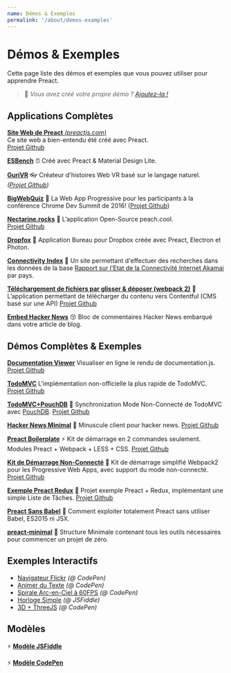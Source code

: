 ```yaml
---
name: Démos & Exemples
permalink: '/about/demos-examples'
---
```


# Démos & Exemples

Cette page liste des démos et exemples que vous pouvez utiliser pour apprendre Preact.

> :information_desk_person: _Vous avez créé votre propre démo ?
> [Ajoutez-la !](https://github.com/developit/preact-www/blob/master/content/about/demos-examples.md)_


## Applications Complètes

[**Site Web de Preact** _(preactjs.com)_](https://preactjs.com)  
Ce site web a bien-entendu été créé avec Preact.  
[Projet Github](https://github.com/developit/preact-www)

**[ESBench](http://esbench.com)** :alarm_clock:
Créé avec Preact & Material Design Lite.

[**GuriVR**](https://gurivr.com) :eyeglasses:
Créateur d'histoires Web VR basé sur le langage naturel.  
_([Projet Github](https://github.com/opennewslabs/guri-vr))_

[**BigWebQuiz**](https://bigwebquiz.com) :game_die:
La Web App Progressive pour les participants à la conférence Chrome Dev Summit de 2016!
([Projet Github](https://github.com/jakearchibald/big-web-quiz))

**[Nectarine.rocks](http://nectarine.rocks)** :peach:
L’application Open-Source peach.cool.  
[Projet Github](https://github.com/developit/nectarine)

**[Dropfox](https://github.com/developit/dropfox)** :wolf:
Application Bureau pour Dropbox créée avec Preact, Electron et Photon.

**[Connectivity Index](https://cindex.co)** :iphone:
Un site permettant d'effectuer des recherches dans les données de la base [Rapport sur l'Etat de la Connectivité Internet Akamai](https://content.akamai.com/PG7010-Q2-2016-SOTI-Connectivity-Report.html) par pays.

**[Téléchargement de fichiers par glisser & déposer (webpack 2)](https://contentful-labs.github.io/file-upload-example/)** :rocket:
L’application permettant de télécharger du contenu vers Contentful (CMS basé sur une API)
[Projet Github](https://github.com/contentful-labs/file-upload-example)

**[Embed Hacker News](https://github.com/TXTPEN/hn)** :kissing_closed_eyes:
Bloc de commentaires Hacker News embarqué dans votre article de blog.

## Démos Complètes & Exemples

**[Documentation Viewer](https://documentation-viewer.firebaseapp.com)**
Visualiser en ligne le rendu de documentation.js.
[Projet Github](https://github.com/developit/documentation-viewer)

**[TodoMVC](http://developit.github.io/preact-todomvc/)**
L'implémentation non-officielle la plus rapide de TodoMVC.
[Projet Github](https://github.com/developit/preact-todomvc)

**[TodoMVC+PouchDB](http://katopz.github.io/preact-todomvc-pouchdb/)** :floppy_disk:
Synchronization Mode Non-Connecté de TodoMVC avec [PouchDB](https://pouchdb.com/).
[Projet Github](https://github.com/katopz/preact-todomvc-pouchdb)

**[Hacker News Minimal](https://developit.github.io/hn_minimal/)** :newspaper:
Minuscule client pour hacker news.
[Projet Github](https://github.com/developit/hn_minimal)

**[Preact Boilerplate](https://preact-boilerplate.surge.sh)** :zap:
Kit de démarrage en 2 commandes seulement. Modules Preact + Webpack + LESS + CSS.
[Projet Github](https://github.com/developit/preact-boilerplate)

**[Kit de Démarrage Non-Connecté](https://preact-starter.now.sh)** :100:
Kit de démarrage simplifié Webpack2 pour les Progressive Web Apps, avec support du mode non-connecté.
[Projet Github](https://github.com/lukeed/preact-starter)

**[Exemple Preact Redux](https://preact-redux-example.surge.sh)** :repeat:
Projet exemple Preact + Redux, implémentant une simple Liste de Tâches.
[Projet Github](https://github.com/developit/preact-redux-example)

**[Preact Sans Babel](https://github.com/developit/preact-without-babel)** :horse:
Comment exploiter totalement Preact sans utiliser Babel, ES2015 ni JSX.

**[preact-minimal](https://github.com/aganglada/preact-minimal)** :rocket:
Structure Minimale contenant tous les outils nécessaires pour commencer un projet de zéro.


## Exemples Interactifs

- [Navigateur Flickr](http://codepen.io/developit/full/VvMZwK/) _(@ CodePen)_
- [Animer du Texte](http://codepen.io/developit/full/LpNOdm/) _(@ CodePen)_
- [Spirale Arc-en-Ciel à 60FPS](http://codepen.io/developit/full/xGoagz/) _(@ CodePen)_
- [Horloge Simple](http://jsfiddle.net/developit/u9m5x0L7/embedded/result,js/) _(@ JSFiddle)_
- [3D + ThreeJS](http://codepen.io/developit/pen/PPMNjd?editors=0010) _(@ CodePen)_

## Modèles

:zap: [**Modèle JSFiddle**](https://jsfiddle.net/developit/rs6zrh5f/embedded/result/)

:zap: [**Modèle CodePen**](http://codepen.io/developit/pen/pgaROe?editors=0010)
